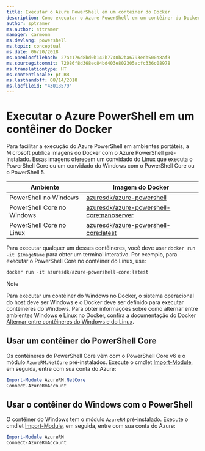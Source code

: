 ```yaml
---
title: Executar o Azure PowerShell em um contêiner do Docker
description: Como executar o Azure PowerShell em um contêiner do Docker.
author: sptramer
ms.author: sttramer
manager: carmonm
ms.devlang: powershell
ms.topic: conceptual
ms.date: 06/20/2018
ms.openlocfilehash: 27ac176d8bd0b142b7740b2ba6793edb500a8af3
ms.sourcegitcommit: 72086f8d368ec84bd403e802305acfc336c08978
ms.translationtype: HT
ms.contentlocale: pt-BR
ms.lasthandoff: 08/14/2018
ms.locfileid: "43018579"
---
```

# <a name="run-azure-powershell-in-a-docker-container"></a>Executar o Azure PowerShell em um contêiner do Docker

Para facilitar a execução do Azure PowerShell em ambientes portáteis, a Microsoft publica imagens do Docker com o Azure PowerShell pré-instalado. Essas imagens oferecem um convidado do Linux que executa o PowerShell Core ou um convidado do Windows com o PowerShell Core ou o PowerShell 5.

| Ambiente | Imagem do Docker |
|-------------|--------------|
| PowerShell no Windows | [azuresdk/azure-powershell](https://hub.docker.com/r/azuresdk/azure-powershell/) |
| PowerShell Core no Windows | [azuresdk/azure-powershell-core:nanoserver](https://hub.docker.com/r/azuresdk/azure-powershell-core/) |
| PowerShell Core no Linux | [azuresdk/azure-powershell-core:latest](https://hub.docker.com/r/azuresdk/azure-powershell-core/) |

Para executar qualquer um desses contêineres, você deve usar `docker run -it $ImageName` para obter um terminal interativo. Por exemplo, para executar o PowerShell Core no contêiner do Linux, use:

```powershell
docker run -it azuresdk/azure-powershell-core:latest
```

> [!NOTE]
> Para executar um contêiner do Windows no Docker, o sistema operacional do host deve ser Windows e o Docker deve ser definido para executar contêineres do Windows. Para obter informações sobre como alternar entre ambientes Windows e Linux no Docker, confira a documentação do Docker [Alternar entre contêineres do Windows e do Linux](https://docs.docker.com/docker-for-windows/#switch-between-windows-and-linux-containers).

## <a name="use-a-powershell-core-container"></a>Usar um contêiner do PowerShell Core

Os contêineres do PowerShell Core vêm com o PowerShell Core v6 e o módulo `AzureRM.NetCore` pré-instalados. Execute o cmdlet [Import-Module](/powershell/module/microsoft.powershell.core/import-module), em seguida, entre com sua conta do Azure:

```powershell
Import-Module AzureRM.NetCore
Connect-AzureRmAccount
```

## <a name="use-the-windows-container-with-powershell"></a>Usar o contêiner do Windows com o PowerShell

O contêiner do Windows tem o módulo `AzureRM` pré-instalado. Execute o cmdlet [Import-Module](/powershell/module/microsoft.powershell.core/import-module), em seguida, entre com sua conta do Azure:

```powershell
Import-Module AzureRM
Connect-AzureRmAccount
```
